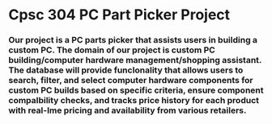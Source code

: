 # Cpsc 304 PC Part Picker Project
### Our project is a PC parts picker that assists users in building a custom PC. The domain of our project is custom PC building/computer hardware management/shopping assistant. The database will provide funcIonality that allows users to search, filter, and select computer hardware components for custom PC builds based on specific criteria, ensure component compaIbility checks, and tracks price history for each product with real-Ime pricing and availability from various retailers.
